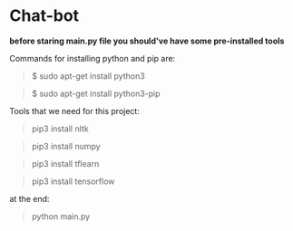 # Chat-bot
**before staring main.py file you should've have some pre-installed tools**

Commands for installing python and pip are:
> $ sudo apt-get install python3

> $ sudo apt-get install python3-pip


Tools that we need for this project:
> pip3 install nltk

> pip3 install numpy

> pip3 install tflearn

> pip3 install tensorflow

at the end:
> python main.py
